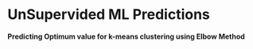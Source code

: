 # UnSupervided ML Predictions
  
**Predicting Optimum value for k-means clustering using Elbow Method**
